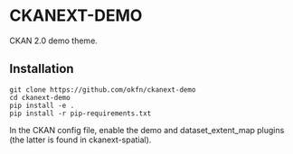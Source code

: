 CKANEXT-DEMO
============

CKAN 2.0 demo theme.

Installation
------------

    git clone https://github.com/okfn/ckanext-demo
    cd ckanext-demo
    pip install -e .
    pip install -r pip-requirements.txt

In the CKAN config file, enable the demo and dataset_extent_map plugins
(the latter is found in ckanext-spatial).
